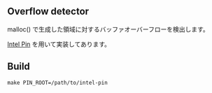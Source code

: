 ## Overflow detector

malloc() で生成した領域に対するバッファオーバーフローを検出します。

[Intel Pin](https://software.intel.com/content/www/us/en/develop/articles/pin-a-dynamic-binary-instrumentation-tool.html)
を用いて実装してあります。

## Build

    make PIN_ROOT=/path/to/intel-pin
